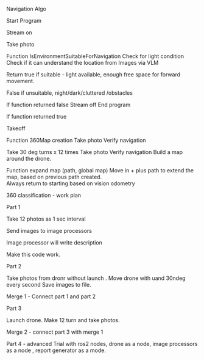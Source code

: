 Navigation Algo 


Start Program

Stream on

Take photo

Function IsEnvironmentSuitableForNavigation 
Check for light condition 
Check if it can understand the location from Images via VLM

Return true if suitable - light available,  enough free space for forward movement. 

False if unsuitable,  night/dark/cluttered /obstacles 


If function returned false 
Stream off 
End program 

If function returned true 

Takeoff 

Function 360Map creation 
Take photo 
Verify navigation 

Take 30 deg turns x 12 times 
Take photo 
Verify navigation 
Build a map around the drone.  


Function expand map (path, global map)
Move in + plus path to extend the map, based on previous path created.  
Always return to starting based on vision odometry  


360 classification - work plan 

Part 1 

Take 12 photos as 1 sec interval

Send images to image processors 

Image processor will write description


Make this code work.

Part 2 

Take photos from dronr without launch .
Move drone with uand 30ndeg every second 
Save images to file.

Merge 1 - Connect part 1 and part 2


Part 3

Launch drone.
Make 12 turn and take photos.


Merge 2 - connect part 3 with merge 1


Part 4 - advanced 
Trial with ros2 nodes, drone as a node, image processors as a node , report generator as a mode.








